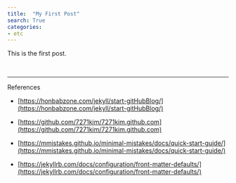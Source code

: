 ```yaml
---
title:  "My First Post"
search: True
categories: 
- etc
---
```


This is the first post.

<br>

---
References

- [https://honbabzone.com/jekyll/start-gitHubBlog/](https://honbabzone.com/jekyll/start-gitHubBlog/)

- [https://github.com/7271kim/7271kim.github.com](https://github.com/7271kim/7271kim.github.com)

- [https://mmistakes.github.io/minimal-mistakes/docs/quick-start-guide/](https://mmistakes.github.io/minimal-mistakes/docs/quick-start-guide/)

- [https://jekyllrb.com/docs/configuration/front-matter-defaults/](https://jekyllrb.com/docs/configuration/front-matter-defaults/)